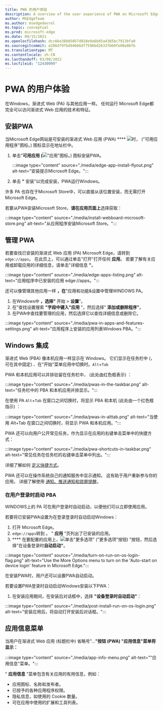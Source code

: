 ```yaml
---
title: PWA 的用户体验
description: A overview of the user experience of PWA on Microsoft Edge and Windows.
author: MSEdgeTeam
ms.author: msedgedevrel
ms.topic: conceptual
ms.prod: microsoft-edge
ms.date: 09/15/2021
ms.openlocfilehash: dcc66e38b05057d928e9a6b85a4365bc7913bfa0
ms.sourcegitcommit: e286d79fbd94666df7596bd2633fb60fe08e86fb
ms.translationtype: MT
ms.contentlocale: zh-CN
ms.lasthandoff: 03/08/2022
ms.locfileid: "12430099"
---
```

# <a name="the-user-experience-of-pwas"></a>PWA 的用户体验

在Windows，渐进式 Web (PA) 与其他应用一样。  任何运行 Microsoft Edge都完全可以访问渐进式 Web 应用的技术和特征。


<!-- ====================================================================== -->
## <a name="installing-a-pwa"></a>安装PWA

当Microsoft Edge网站是可安装的渐进式 Web 应用 (PWA) **** ![时， ("可用](media/app-available-icon.png)应用程序"图标。) 图标显示在地址栏中。

1.  单击"**可用应用 (**!["应用"图标](media/app-available-icon.png)。) 图标安装PWA。

    :::image type="content" source="./media/edge-app-install-flyout.png" alt-text="安装提示Microsoft Edge。":::

1.  单击 **"** 安装"以完成安装，PWA运行Windows。

许多 PA 也存在于Microsoft Store中，可以直接从该位置安装，而无需打开Microsoft Edge。

若要从PWA安装Microsoft Store，**请在应用页面上**选择获取：

:::image type="content" source="./media/install-webboard-microsoft-store.png" alt-text="从应用程序安装Microsoft Store。":::


<!-- ====================================================================== -->
## <a name="managing-pwas"></a>管理 PWA

若要查找已安装的渐进式 Web 应用 (PA) Microsoft Edge，请转到 `edge://apps`。  在此页上，可以通过单击"打开"打开任何 **应用**。  若要了解有关应用或卸载应用的详细信息，请单击"详细信息 **"**。

:::image type="content" source="./media/edge-apps-listing.png" alt-text="应用程序中已安装的应用 edge://apps。":::

还可以像管理其他应用一样 **，在**"应用和功能&设置中管理WINDOWS PA。

1.  在Windows中 **，选择"** 开始 > **设置**"。
1.  在"查找设置搜索 **"字段中键入"应用** "，然后选择" **添加或删除程序"**。
1.  在PWA中查找要管理的应用，然后选择它以查找详细信息或删除它。

:::image type="content" source="./media/pwa-in-apps-and-features-settings.png" alt-text="应用程序上安装的应用列表Windows PBA。":::


<!-- ====================================================================== -->
## <a name="windows-integration"></a>Windows 集成

渐进式 Web (PBA) 像本机应用一样显示在 Windows。 它们显示在任务栏中 (，可在其中固定) 、在"开始"菜单应用中切换时。`Alt`+`Tab`

PWA 和本机应用可以并排驻留在任务栏中， (此处由红色框表示) ：

:::image type="content" source="./media/pwas-in-the-taskbar.png" alt-text="任务栏中的 PBA 和本机应用并排显示。":::

在使用 PA `Alt`+`Tab` 在窗口之间切换时，将显示 PBA 和本机 (此处由一个红色框指示) ：

:::image type="content" source="./media/pwas-in-alttab.png" alt-text="当使用 Alt+Tab 在窗口之间切换时，将显示 PWA 和本机应用。":::

PWA 还可以向用户公开常见任务，作为显示在应用的右键单击菜单中的快捷方式：

:::image type="content" source="./media/pwa-shortcuts-in-taskbar.png" alt-text="常见任务在任务栏的右键单击菜单中列出。":::

详细了解如何 [定义快捷方式](how-to/shortcuts.md)。

PWA 还可以在操作系统自己的通知服务中显示通知。 这有助于用户重新参与你的应用。 详细了解使用 [通知、推送通知和锁屏提醒](how-to/notifications-badges.md)。

### <a name="starting-pwas-when-the-user-signs-in"></a>在用户登录时启动 PBA

WINDOWS上的 PA 可在用户登录时自动启动，以便他们可以立即使用应用。

若要将已安装PWA设置为在登录登录时自动启动Windows：

1.  打开 Microsoft Edge。
1.  `edge://apps`转到 。  " **应用** "页列出了已安装的应用。
1.  **** 在要配置的应用上，![](media/edge-apps-more-options.png)单击"更多选项" ("更多选项"按钮) "按钮，然后选择"在设备登录时**自动启动"**。

:::image type="content" source="./media/turn-on-run-on-os-login-flag.png" alt-text="Use the More Options menu to turn on the 'Auto-start on device login' feature in Microsoft Edge.":::

在安装PWA时，用户还可以设置PWA自动启动。

若要设置PWA登录时自动启动Windows安装以下PWA：

1.  在安装应用期间，在安装后对话框中，选择 **"设备登录时自动启动"**：

:::image type="content" source="./media/post-install-run-on-os-login.png" alt-text="安装应用后，将自动打开安装后对话框。":::


<!-- ====================================================================== -->
## <a name="app-info-menu"></a>应用信息菜单

当用户在渐进式 Web 应用 (标题栏中) 省略号"...****"按钮 (PWA) "应用信息"菜单将显示：****

:::image type="content" source="./media/app-info-menu.png" alt-text="&quot;应用信息&quot;菜单。":::

" **应用信息** "菜单包含有关应用的有用信息，例如：

*  应用图标、名称和发布者。
*  已授予的各种应用程序权限。
*  隐私信息，如使用的 Cookie 数量。
*  可在应用中使用的扩展和工具列表。
